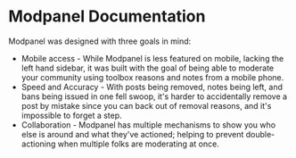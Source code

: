 # Modpanel Documentation

Modpanel was designed with three goals in mind:

* Mobile access - While Modpanel is less featured on mobile, lacking the left 
hand sidebar, it was built with the goal of being able to moderate your 
community using toolbox reasons and notes from a mobile phone.
* Speed and Accuracy - With posts being removed, notes being left, and bans 
being issued in one fell swoop, it's harder to accidentally remove a post by 
mistake since you can back out of removal reasons, and it's impossible to 
forget a step.
* Collaboration - Modpanel has multiple mechanisms to show you who else is 
around and what they've actioned; helping to prevent double-actioning when 
multiple folks are moderating at once.
